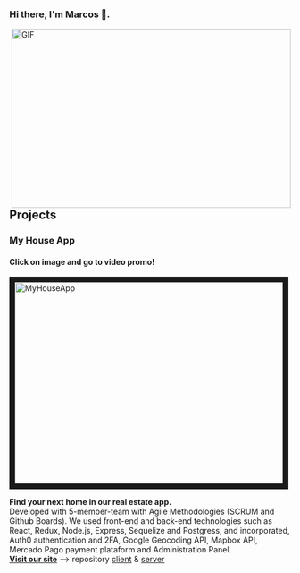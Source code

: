 ### Hi there, I'm Marcos 👋.
<img align="right" alt="GIF" src="https://user-images.githubusercontent.com/76441240/119570514-9b145380-bd86-11eb-811a-2e7fe5f58b5f.gif" width="500" height="320" />



```javascript
const marcos = {
  code: ['Javascript', 'HTML', 'CSS'],
  technologies: {
    frontEnd: ['React', 'Redux'],
    backEnd: ['Node', 'Express'],
    dataBases: ['PostgreSQL']
  },
}
```
<br></br>
<br></br>
<br></br>
<br></br>
<h2 align="left">Projects</h2>

<h3>My House App</h3>

<h4>Click on image and go to video promo!</h4>
<a href="https://www.youtube.com/watch?v=wGsvqJFBktY"
target="_blank"><img src="http://img.youtube.com/vi/wGsvqJFBktY/0.jpg" 
alt="MyHouseApp" width="480" height="360" border="10" /></a>


  <p>
    <b>Find your next home in our real estate app.</b><br/>
    Developed with 5-member-team with Agile Methodologies (SCRUM and Github Boards). We used front-end and back-end technologies such as React, Redux, Node.js, Express, Sequelize and Postgress, and incorporated, Auth0 authentication and 2FA, Google Geocoding API, Mapbox API, Mercado Pago payment plataform and Administration Panel.
  <br />
  <a href="https://my-house-app-one.vercel.app/" target="_blank"><b>Visit our site</b></a> --> repository <a href="https://github.com/myhouseapp/client" target="_blank">client</a> & </a><a href="https://github.com/my-house-app/api" target="_blank">server</a>
  </p>
